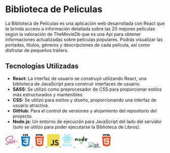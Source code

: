 # Biblioteca de Peliculas

La Biblioteca de Películas es una aplicación web desarrollada con React que te brinda acceso a información detallada sobre las 20 mejores películas según la valoración de TheMovieDb que es una Api para obtener informaciones actualizadas sobre películas populares. Podrás visualizar las portadas, títulos, géneros y descripciones de cada película, así como disfrutar de pequeños tráilers.

## Tecnologías Utilizadas

- **React:** La interfaz de usuario se construyó utilizando React, una biblioteca de JavaScript para construir interfaces de usuario.
- **SASS:** Se utilizó como preprocesador de CSS para proporcionar estilos más estructurados y mantenibles.
- **CSS:** Se utilizó para estilos y diseño, proporcionando una interfaz de usuario atractiva.
- **GitHub:** Para el control de versiones y alojamiento del repositorio del proyecto.
- **Node.js:** Un entorno de ejecución para JavaScript del lado del servidor (solo se utilizo para poder ejecutarse la Biblioteca de Libros).


<p align="left"><a href="https://sass-lang.com" target="_blank" rel="noreferrer"> <img src="https://raw.githubusercontent.com/devicons/devicon/master/icons/sass/sass-original.svg" alt="sass" width="40" height="40"/> </a> <a href="https://www.w3schools.com/css/" target="_blank" rel="noreferrer"> <img src="https://raw.githubusercontent.com/devicons/devicon/master/icons/css3/css3-original-wordmark.svg" alt="css3" width="40" height="40"/> </a> <a href="https://www.w3.org/html/" target="_blank" rel="noreferrer"> <img src="https://raw.githubusercontent.com/devicons/devicon/master/icons/html5/html5-original-wordmark.svg" alt="html5" width="40" height="40"/> </a> <a href="https://developer.mozilla.org/en-US/docs/Web/JavaScript" target="_blank" rel="noreferrer"> <img src="https://raw.githubusercontent.com/devicons/devicon/master/icons/javascript/javascript-original.svg" alt="javascript" width="40" height="40"/> </a> </a> <a href="https://reactjs.org/" target="_blank" rel="noreferrer"> <img src="https://raw.githubusercontent.com/devicons/devicon/master/icons/react/react-original-wordmark.svg" alt="react" width="40" height="40"/> </a> <a href="https://nodejs.org" target="_blank" rel="noreferrer"> <img src="https://raw.githubusercontent.com/devicons/devicon/master/icons/nodejs/nodejs-original-wordmark.svg" alt="nodejs" width="40" height="40"/> </a> <a href="https://git-scm.com/" target="_blank" rel="noreferrer"> <img src="https://www.vectorlogo.zone/logos/git-scm/git-scm-icon.svg" alt="git" width="40" height="40"/> </a> <a href="https://www.w3.org/html/" target="_blank" rel="noreferrer"> <img src="https://raw.githubusercontent.com/devicons/devicon/master/icons/html5/html5-original-wordmark.svg" alt="html5" width="40" height="40"/> </a></p>